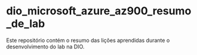 # dio_microsoft_azure_az900_resumo_de_lab
Este repositório contém o resumo das lições aprendidas durante o desenvolvimento do lab na DIO.

